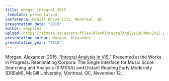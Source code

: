 ```yaml
---
title: morgan_integral_2015
_template: presentation
conference: McGill University, Montreal, QC
presentation_date: "2015"
author: ehopkins
upload: https://simssa.ca/assets/files/AlexMIntegralAnalysisDHNov2015.pdf
presentation_author: Morgan, Alexander
presentation_year: "2015"
---
```

Morgan, Alexander. 2015. “<a href="https://simssa.ca/assets/files/AlexMIntegralAnalysisDHNov2015.pdf">Integral Analysis in VIS</a>.” Presented at the Works in Progress: Reanimating Corpora: The Single Interface for Music Score Searching and Analysis (SIMSSA) and Distant Reading Early Modernity (DREaM), McGill University, Montreal, QC, November 12.